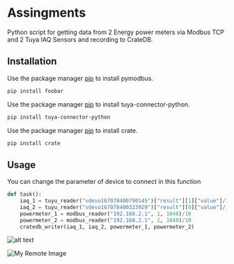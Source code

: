 # Assingments

Python script for getting data from 2 Energy power meters via Modbus TCP and 2 Tuya IAQ Sensors and recording to CrateDB.

## Installation

Use the package manager [pip](https://pip.pypa.io/en/stable/) to install pymodbus.

```bash
pip install foobar
```

Use the package manager [pip](https://pip.pypa.io/en/stable/) to install tuya-connector-python.

```bash
pip install tuya-connector-python
```
Use the package manager [pip](https://pip.pypa.io/en/stable/) to install crate.

```bash
pip install crate
```

## Usage
You can change the parameter of device to connect in this function
```python
def task():
    iaq_1 = tuyu_reader("vdevo167078400790145")["result"][1]["value"]/10
    iaq_2 = tuyu_reader("vdevo167078400323929")["result"][0]["value"]/10
    powermeter_1 = modbus_reader("192.168.2.1", 1, 1048)/10
    powermeter_2 = modbus_reader("192.168.2.1", 1, 1048)/10
    cratedb_writer(iaq_1, iaq_2, powermeter_1, powermeter_2)
```
![alt text](https://sv1.picz.in.th/images/2022/12/16/GMyqnR.png)

![My Remote Image]([https://www.dropbox.com/s/.../my-remote-image.jpg?dl=0](https://sv1.picz.in.th/images/2022/12/16/GMyqnR.png))

